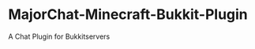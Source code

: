 MajorChat-Minecraft-Bukkit-Plugin
=================================

A Chat Plugin for Bukkitservers